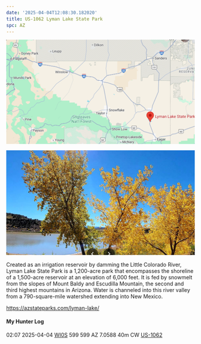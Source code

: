```yaml
---
date: '2025-04-04T12:08:30.182020'
title: US-1062 Lyman Lake State Park
spc: AZ
---
```


![pasted_image.png](/static/pasted_image_0024.png)

![pasted_image001.png](/static/pasted_image001_0021.png)

Created as an irrigation reservoir by damming the Little Colorado River, Lyman Lake State Park is a 1,200-acre park that encompasses the shoreline of a 1,500-acre reservoir at an elevation of 6,000 feet. It is fed by snowmelt from the slopes of Mount Baldy and Escudilla Mountain, the second and third highest mountains in Arizona. Water is channeled into this river valley from a 790-square-mile watershed extending into New Mexico.

https://azstateparks.com/lyman-lake/



#### My Hunter Log
02:07    2025-04-04    [WI0S](https://qrz.com/db/WI0S)    599    599    AZ    7.0588    40m    CW    [US-1062](https://pota.app/#/park/US-1062)
